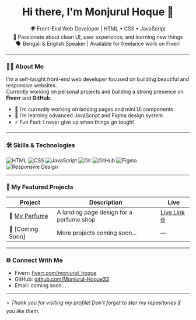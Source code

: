 <h1 align="center">Hi there, I'm Monjurul Hoque 👋</h1>

<p align="center">
  🌍 Front-End Web Developer | HTML • CSS • JavaScript<br>
  🎯 Passionate about clean UI, user experience, and learning new things<br>
  🗣️ Bengali & English Speaker | Available for freelance work on Fiverr
</p>

---

### 👨‍💻 About Me

I'm a self-taught front-end web developer focused on building beautiful and responsive websites.  
Currently working on personal projects and building a strong presence on **Fiverr** and **GitHub**.

- 🔭 I’m currently working on landing pages and mini UI components
- 🌱 I’m learning advanced JavaScript and Figma design system
- ⚡ Fun Fact: I never give up when things go tough!

---

### 🛠️ Skills & Technologies

![HTML](https://img.shields.io/badge/HTML5-E34F26?style=flat&logo=html5&logoColor=white)
![CSS](https://img.shields.io/badge/CSS3-1572B6?style=flat&logo=css3&logoColor=white)
![JavaScript](https://img.shields.io/badge/JavaScript-F7DF1E?style=flat&logo=javascript&logoColor=black)
![Git](https://img.shields.io/badge/Git-F05032?style=flat&logo=git&logoColor=white)
![GitHub](https://img.shields.io/badge/GitHub-181717?style=flat&logo=github&logoColor=white)
![Figma](https://img.shields.io/badge/Figma-F24E1E?style=flat&logo=figma&logoColor=white)
![Responsive Design](https://img.shields.io/badge/Responsive-Design-blue)

---

### 📂 My Featured Projects

| Project | Description | Live |
|--------|-------------|------|
| 💐 [My Perfume](https://github.com/Monjurul-Hoque33/My-perfume) | A landing page design for a perfume shop | [Live Link 🌐](https://monjurul-hoque33.github.io/My-perfume/) |
| 🛒 [Coming Soon] | More projects coming soon... | — |

---

### 🌐 Connect With Me

- Fiverr: [fiverr.com/monjurul_hoque](https://www.fiverr.com/s/R7o22pV)
- GitHub: [github.com/Monjurul-Hoque33](https://github.com/Monjurul-Hoque33)
- Email: coming soon...

---

⭐️ *Thank you for visiting my profile! Don't forget to star my repositories if you like them.*
